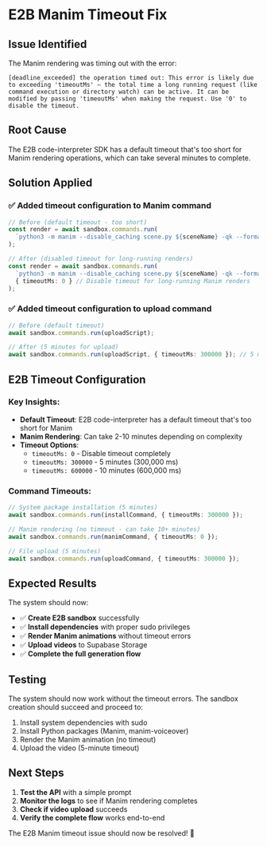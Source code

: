 # E2B Manim Timeout Fix

## Issue Identified
The Manim rendering was timing out with the error:
```
[deadline_exceeded] the operation timed out: This error is likely due to exceeding 'timeoutMs' — the total time a long running request (like command execution or directory watch) can be active. It can be modified by passing 'timeoutMs' when making the request. Use '0' to disable the timeout.
```

## Root Cause
The E2B code-interpreter SDK has a default timeout that's too short for Manim rendering operations, which can take several minutes to complete.

## Solution Applied

### ✅ Added timeout configuration to Manim command
```typescript
// Before (default timeout - too short)
const render = await sandbox.commands.run(
  `python3 -m manim --disable_caching scene.py ${sceneName} -qk --format=mp4`
);

// After (disabled timeout for long-running renders)
const render = await sandbox.commands.run(
  `python3 -m manim --disable_caching scene.py ${sceneName} -qk --format=mp4`,
  { timeoutMs: 0 } // Disable timeout for long-running Manim renders
);
```

### ✅ Added timeout configuration to upload command
```typescript
// Before (default timeout)
await sandbox.commands.run(uploadScript);

// After (5 minutes for upload)
await sandbox.commands.run(uploadScript, { timeoutMs: 300000 }); // 5 minutes for upload
```

## E2B Timeout Configuration

### Key Insights:
- **Default Timeout**: E2B code-interpreter has a default timeout that's too short for Manim
- **Manim Rendering**: Can take 2-10 minutes depending on complexity
- **Timeout Options**: 
  - `timeoutMs: 0` - Disable timeout completely
  - `timeoutMs: 300000` - 5 minutes (300,000 ms)
  - `timeoutMs: 600000` - 10 minutes (600,000 ms)

### Command Timeouts:
```typescript
// System package installation (5 minutes)
await sandbox.commands.run(installCommand, { timeoutMs: 300000 });

// Manim rendering (no timeout - can take 10+ minutes)
await sandbox.commands.run(manimCommand, { timeoutMs: 0 });

// File upload (5 minutes)
await sandbox.commands.run(uploadCommand, { timeoutMs: 300000 });
```

## Expected Results

The system should now:
- ✅ **Create E2B sandbox** successfully
- ✅ **Install dependencies** with proper sudo privileges
- ✅ **Render Manim animations** without timeout errors
- ✅ **Upload videos** to Supabase Storage
- ✅ **Complete the full generation flow**

## Testing

The system should now work without the timeout errors. The sandbox creation should succeed and proceed to:
1. Install system dependencies with sudo
2. Install Python packages (Manim, manim-voiceover)
3. Render the Manim animation (no timeout)
4. Upload the video (5-minute timeout)

## Next Steps

1. **Test the API** with a simple prompt
2. **Monitor the logs** to see if Manim rendering completes
3. **Check if video upload** succeeds
4. **Verify the complete flow** works end-to-end

The E2B Manim timeout issue should now be resolved! 🎉

